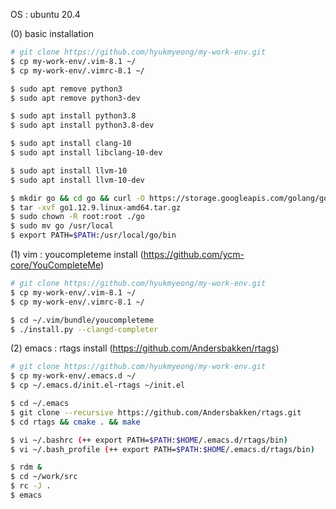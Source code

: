 OS : ubuntu 20.4

(0) basic installation 

```bash
# git clone https://github.com/hyukmyeong/my-work-env.git
$ cp my-work-env/.vim-8.1 ~/
$ cp my-work-env/.vimrc-8.1 ~/

$ sudo apt remove python3
$ sudo apt remove python3-dev

$ sudo apt install python3.8
$ sudo apt install python3.8-dev

$ sudo apt install clang-10 
$ sudo apt install libclang-10-dev

$ sudo apt install llvm-10
$ sudo apt install llvm-10-dev

$ mkdir go && cd go && curl -O https://storage.googleapis.com/golang/go1.12.9.linux-amd64.tar.gz
$ tar -xvf go1.12.9.linux-amd64.tar.gz
$ sudo chown -R root:root ./go
$ sudo mv go /usr/local
$ export PATH=$PATH:/usr/local/go/bin
```

(1) vim : youcompleteme install (https://github.com/ycm-core/YouCompleteMe)

```bash
# git clone https://github.com/hyukmyeong/my-work-env.git
$ cp my-work-env/.vim-8.1 ~/
$ cp my-work-env/.vimrc-8.1 ~/

$ cd ~/.vim/bundle/youcompleteme
$ ./install.py --clangd-completer
```


(2) emacs : rtags install (https://github.com/Andersbakken/rtags)

```bash
# git clone https://github.com/hyukmyeong/my-work-env.git
$ cp my-work-env/.emacs.d ~/
$ cp ~/.emacs.d/init.el-rtags ~/init.el

$ cd ~/.emacs
$ git clone --recursive https://github.com/Andersbakken/rtags.git
$ cd rtags && cmake . && make

$ vi ~/.bashrc (++ export PATH=$PATH:$HOME/.emacs.d/rtags/bin)
$ vi ~/.bash_profile (++ export PATH=$PATH:$HOME/.emacs.d/rtags/bin)

$ rdm &
$ cd ~/work/src
$ rc -J .
$ emacs
